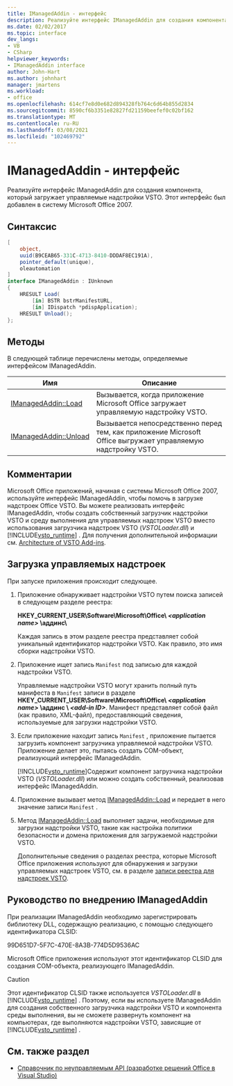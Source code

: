 ```yaml
---
title: IManagedAddin - интерфейс
description: Реализуйте интерфейс IManagedAddin для создания компонента, который загружает управляемые надстройки VSTO.
ms.date: 02/02/2017
ms.topic: interface
dev_langs:
- VB
- CSharp
helpviewer_keywords:
- IManagedAddin interface
author: John-Hart
ms.author: johnhart
manager: jmartens
ms.workload:
- office
ms.openlocfilehash: 614cf7e8d0e682d894328fb764c6d64b855d2834
ms.sourcegitcommit: 8590cf6b3351e82827fd21159beefef0c02bf162
ms.translationtype: MT
ms.contentlocale: ru-RU
ms.lasthandoff: 03/08/2021
ms.locfileid: "102469792"
---
```

# <a name="imanagedaddin-interface"></a>IManagedAddin - интерфейс
  Реализуйте интерфейс IManagedAddin для создания компонента, который загружает управляемые надстройки VSTO. Этот интерфейс был добавлен в систему Microsoft Office 2007.

## <a name="syntax"></a>Синтаксис

```csharp
[
    object,
    uuid(B9CEAB65-331C-4713-8410-DDDAF8EC191A),
    pointer_default(unique),
    oleautomation
]
interface IManagedAddin : IUnknown
{
    HRESULT Load(
        [in] BSTR bstrManifestURL,
        [in] IDispatch *pdispApplication);
    HRESULT Unload();
};
```

## <a name="methods"></a>Методы
 В следующей таблице перечислены методы, определяемые интерфейсом IManagedAddin.

|Имя|Описание|
|----------|-----------------|
|[IManagedAddin::Load](../vsto/imanagedaddin-load.md)|Вызывается, когда приложение Microsoft Office загружает управляемую надстройку VSTO.|
|[IManagedAddin::Unload](../vsto/imanagedaddin-unload.md)|Вызывается непосредственно перед тем, как приложение Microsoft Office выгружает управляемую надстройку VSTO.|

## <a name="remarks"></a>Комментарии
 Microsoft Office приложений, начиная с системы Microsoft Office 2007, используйте интерфейс IManagedAddin, чтобы помочь в загрузке надстроек Office VSTO. Вы можете реализовать интерфейс IManagedAddin, чтобы создать собственный загрузчик надстройки VSTO и среду выполнения для управляемых надстроек VSTO вместо использования загрузчика надстроек VSTO (*VSTOLoader.dll*) и [!INCLUDE[vsto_runtime](../vsto/includes/vsto-runtime-md.md)] . Для получения дополнительной информации см. [Architecture of VSTO Add-ins](../vsto/architecture-of-vsto-add-ins.md).

## <a name="how-managed-add-ins-are-loaded"></a>Загрузка управляемых надстроек
 При запуске приложения происходит следующее.

1. Приложение обнаруживает надстройки VSTO путем поиска записей в следующем разделе реестра:

    **HKEY_CURRENT_USER\Software\Microsoft\Office\\ *\<application name>* \аддинс\\**

    Каждая запись в этом разделе реестра представляет собой уникальный идентификатор надстройки VSTO. Как правило, это имя сборки надстройки VSTO.

2. Приложение ищет запись `Manifest` под записью для каждой надстройки VSTO.

    Управляемые надстройки VSTO могут хранить полный путь манифеста в `Manifest` записи в разделе **HKEY_CURRENT_USER\Software\Microsoft\Office\\ _\<application name>_ \аддинс \\ _\<add-in ID>_**. Манифест представляет собой файл (как правило, XML-файл), предоставляющий сведения, используемые для загрузки надстройки VSTO.

3. Если приложение находит запись `Manifest` , приложение пытается загрузить компонент загрузчика управляемой надстройки VSTO. Приложение делает это, пытаясь создать COM-объект, реализующий интерфейс IManagedAddin.

    [!INCLUDE[vsto_runtime](../vsto/includes/vsto-runtime-md.md)]Содержит компонент загрузчика надстройки VSTO (*VSTOLoader.dll*) или можно создать собственный, реализовав интерфейс IManagedAddin.

4. Приложение вызывает метод [IManagedAddin::Load](../vsto/imanagedaddin-load.md) и передает в него значение записи `Manifest` .

5. Метод [IManagedAddin::Load](../vsto/imanagedaddin-load.md) выполняет задачи, необходимые для загрузки надстройки VSTO, такие как настройка политики безопасности и домена приложения для загружаемой надстройки VSTO.

   Дополнительные сведения о разделах реестра, которые Microsoft Office приложения используют для обнаружения и загрузки управляемых надстроек VSTO, см. в разделе [записи реестра для надстроек VSTO](../vsto/registry-entries-for-vsto-add-ins.md).

## <a name="guidance-to-implement-imanagedaddin"></a>Руководство по внедрению IManagedAddin
 При реализации IManagedAddin необходимо зарегистрировать библиотеку DLL, содержащую реализацию, с помощью следующего идентификатора CLSID:

 99D651D7-5F7C-470E-8A3B-774D5D9536AC

 Microsoft Office приложения используют этот идентификатор CLSID для создания COM-объекта, реализующего IManagedAddin.

> [!CAUTION]
> Этот идентификатор CLSID также используется *VSTOLoader.dll* в [!INCLUDE[vsto_runtime](../vsto/includes/vsto-runtime-md.md)] . Поэтому, если вы используете IManagedAddin для создания собственного загрузчика надстройки VSTO и компонента среды выполнения, вы не сможете развернуть компонент на компьютерах, где выполняются надстройки VSTO, зависящие от [!INCLUDE[vsto_runtime](../vsto/includes/vsto-runtime-md.md)] .

## <a name="see-also"></a>См. также раздел
- [Справочник по неуправляемым API &#40;разработке решений Office в Visual Studio&#41;](../vsto/unmanaged-api-reference-office-development-in-visual-studio.md)
